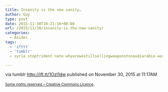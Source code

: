 ```yaml
---
title: Insanity is the new sanity…
author: Guy
type: post
date: 2015-11-30T10:21:16+00:00
url: /2015/11/30/insanity-is-the-new-sanity/
categories:
  - Asides
tags:
  - 'ifttt'
  - 'tumblr'
  - syria stoptrident nato whyarewestillsellingweaponstosaudiarabia warispeace freedomisslavery freesnowdenmanningassange

---
```

via tumblr http://ift.tt/1Ozl1dw published on November 30, 2015 at 11:17AM

<small><a href="http://ift.tt/1gAEAkt" target="_blank">Some rights reserved &#8211; Creative Commons Licence</a></small>.